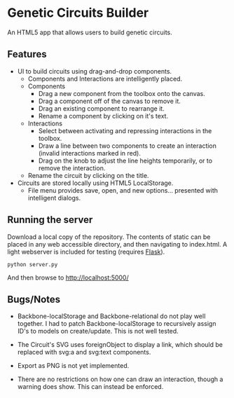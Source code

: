 Genetic Circuits Builder
=====================
An HTML5 app that allows users to build genetic circuits.

Features
--------
 - UI to build circuits using drag-and-drop components.
    - Components and Interactions are intelligently placed.
    - Components
      -  Drag a new component from the toolbox onto the canvas.
      -  Drag a component off of the canvas to remove it.
      -  Drag an existing component to rearrange it.
      -  Rename a component by clicking on it's text.
    - Interactions
      -  Select between activating and repressing interactions in the toolbox.
      -  Draw a line between two components to create an interaction (invalid interactions marked in red).
      -  Drag on the knob to adjust the line heights temporarily, or to remove the interaction.
    -  Rename the circuit by clicking on the title.
 - Circuits are stored locally using HTML5 LocalStorage.
    - File menu provides save, open, and new options... presented with intelligent dialogs. 

Running the server
------------------
Download a local copy of the repository. The contents of static can be placed in any 
web accessible directory, and then navigating to index.html. A light webserver is
included for testing (requires [Flask](http://flask.pocoo.org/)). 

    python server.py
    
And then browse to [http://localhost:5000/](http://localhost:5000/)

Bugs/Notes
-----
 - Backbone-localStorage and Backbone-relational do not play well together.
   I had to patch Backbone-localStorage to recursively assign ID's to models on create/update. This is not well tested.

 - The Circuit's SVG uses foreignObject to display a link, which should be replaced with svg:a and svg:text components.

 - Export as PNG is not yet implemented.

 - There are no restrictions on how one can draw an interaction, though a warning does show. This can instead be enforced.





